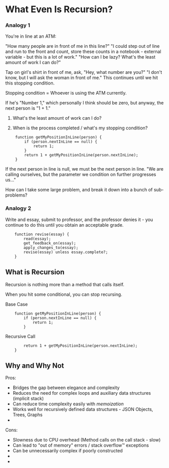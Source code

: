 # What Even Is Recursion?

### Analogy 1

You're in line at an ATM:

"How many people are in front of me in this line?"
"I could step out of line and run to the front and count, store these counts in a notebook - external variable - but this is a lot of work."
"How can I be lazy? What's the least amount of work I can do?"

Tap on girl's shirt in front of me, ask, "Hey, what number are you?"
"I don't know, but I will ask the woman in front of me."
This continues until we hit this stopping condition.

Stopping condition = Whoever is using the ATM currently.

If he's "Number 1," which personally I think should be zero, but anyway, the next person is "1 + 1."

1. What's the least amount of work can I do?
2. When is the process completed / what's my stopping condition?

        function getMyPositionInLine(person) {
            if (person.nextInLine == null) {
                return 1;
            }
            return 1 + getMyPositionInLine(person.nextInLine);
        }

If the next person in line is null, we must be the next person in line.
"We are calling ourselves, but the parameter we condition on further progresses us..."

How can I take some large problem, and break it down into a bunch of sub-problems?

### Analogy 2

Write and essay, submit to professor, and the professor denies it - you continue to do this until you obtain an acceptable grade.

        function revise(essay) {
            read(essay);
            get_feedback_on(essay);
            apply_changes_to(essay);
            revise(essay) unless essay.complete?;
        }

## What is Recursion

Recursion is nothing more than a method that calls itself.

When you hit some conditional, you can stop recursing.

Base Case

        function getMyPositionInLine(person) {
            if (person.nextInLine == null) {
                return 1;
            }

Recursive Call

            return 1 + getMyPositionInLine(person.nextInLine);
        }

## Why and Why Not

Pros:
- Bridges the gap between elegance and complexity
- Reduces the need for complex loops and auxiliary data structures (implicit stack)
- Can reduce time complexity easily with *memoization*
- Works well for recursively defined data structures - JSON Objects, Trees, Graphs
- 

Cons:
- Slowness due to CPU overhead (Method calls on the call stack - slow)
- Can lead to "out of memory" errors / stack overflow™ exceptions
- Can be unnecessarily complex if poorly constructed
- 
- 

